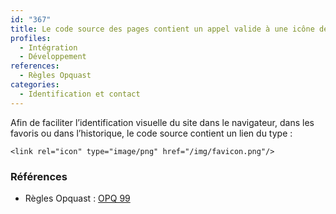 ```yaml
---
id: "367"
title: Le code source des pages contient un appel valide à une icône de favori.
profiles:
  - Intégration
  - Développement
references:
  - Règles Opquast
categories:
  - Identification et contact
---
```


Afin de faciliter l’identification visuelle du site dans le navigateur, dans les favoris ou dans l’historique, le code source contient un lien du type :

    <link rel="icon" type="image/png" href="/img/favicon.png"/>

### Références
*   Règles Opquast : [OPQ 99](https://checklists.opquast.com/fr/assurance-qualite-web/le-code-source-des-pages-contient-un-appel-valide-a-un-icone-de-favori)
